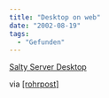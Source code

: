 ```yaml
---
title: "Desktop on web"
date: "2002-08-19"
tags:
  - "Gefunden"
---
```


[Salty Server Desktop](https://web.archive.org/web/20040830132225/http://www.salty.org/desktop/)

via [\[rohrpost\]](https://web.archive.org/web/20040830132225/http://www.mikro.org/rohrpost/index.html)
